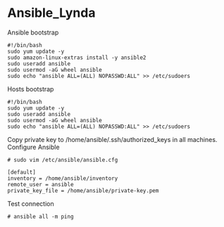 # Ansible_Lynda
Ansible bootstrap
```
#!/bin/bash
sudo yum update -y
sudo amazon-linux-extras install -y ansible2
sudo useradd ansible
sudo usermod -aG wheel ansible
sudo echo "ansible ALL=(ALL) NOPASSWD:ALL" >> /etc/sudoers
```
Hosts bootstrap
```
#!/bin/bash
sudo yum update -y
sudo useradd ansible
sudo usermod -aG wheel ansible
sudo echo "ansible ALL=(ALL) NOPASSWD:ALL" >> /etc/sudoers
```
Copy private key to /home/ansible/.ssh/authorized_keys in all machines.
Configure Ansible
```
# sudo vim /etc/ansible/ansible.cfg

[default]
inventory = /home/ansible/inventory
remote_user = ansible
private_key_file = /home/ansible/private-key.pem
```
Test connection
```
# ansible all -m ping
```
